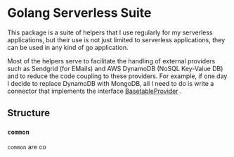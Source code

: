 # Golang Serverless Suite

This package is a suite of helpers that I use regularly for my serverless applications, but their use is not just
limited to serverless applications, they can be used in any kind of go application.

Most of the helpers serve to facilitate the handling of external providers such as Sendgrid (for EMails) and 
AWS DynamoDB (NoSQL Key-Value DB) and to reduce the code coupling to these providers. For example, if one day 
I decide to replace DynamoDB with MongoDB, all I need to do is write a connector that implements the interface [BasetableProvider](/blob/master/itf/basetable.go) . 


## Structure

### `common`

`common` are co
